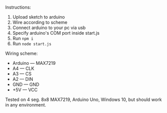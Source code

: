 Instructions: 
1. Upload sketch to arduino
2. Wire according to scheme
3. Connect arduino to your pc via usb
4. Specify arduino's COM port inside start.js
5. Run `npm i`
6. Run `node start.js`

Wiring scheme:
- Arduino — MAX7219
- A4 — CLK
- A3 — CS 
- A2 — DIN
- GND — GND
- +5V — VCC

Tested on 4 seg. 8x8 MAX7219, Arduino Uno, Windows 10, but should work in any environment.
